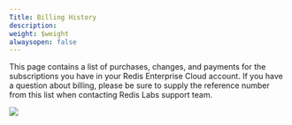 ```yaml
---
Title: Billing History
description: 
weight: $weight
alwaysopen: false
---
```

This page contains a list of purchases, changes, and payments for the
subscriptions you have in your Redis Enterprise Cloud account. If you
have a question about billing, please be sure to supply the reference
number from this list when contacting Redis Labs support team.

![](/images/rc/billing_history.png?width=1000&height=647)
